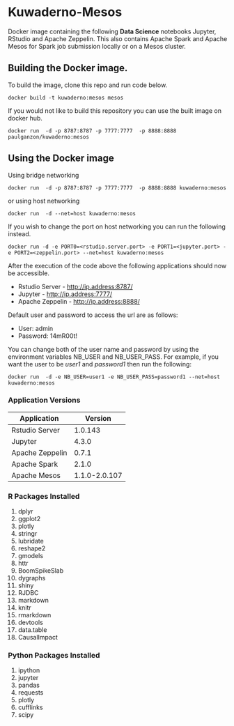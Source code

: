 # Kuwaderno-Mesos
Docker image containing the following **Data Science** notebooks Jupyter, RStudio and Apache Zeppelin. This also contains  Apache Spark and Apache Mesos for Spark job submission locally or on a Mesos cluster.

## Building the Docker image.
To build the image, clone this repo and run code below.
```
docker build -t kuwaderno:mesos mesos
```

If you would not like to build this repository you can use the built image on docker hub.
```
docker run  -d -p 8787:8787 -p 7777:7777  -p 8888:8888 paulganzon/kuwaderno:mesos
```


## Using the Docker image
Using bridge networking
```
docker run  -d -p 8787:8787 -p 7777:7777  -p 8888:8888 kuwaderno:mesos
```

or using host networking


```
docker run  -d --net=host kuwaderno:mesos
```

If you wish to change the port on host networking you can run the following instead.
```
docker run -d -e PORT0=<rstudio.server.port> -e PORT1=<jupyter.port> -e PORT2=<zeppelin.port> --net=host kuwaderno:mesos
```

After the execution of the code above the following applications should now be accessible.
* Rstudio Server  - http://ip.address:8787/
* Jupyter         - http://ip.address:7777/
* Apache Zeppelin - http://ip.address:8888/

Default user and password to access the url are as follows:
* User: admin
* Password: 14mR00t!

You can change both of the user name and password by using the environment variables NB_USER and NB_USER_PASS. For example, if you want the user to be *user1* and *password1* then run the following:
```
docker run  -d -e NB_USER=user1 -e NB_USER_PASS=password1 --net=host kuwaderno:mesos
```




### Application Versions

|Application|Version|
| ------------- |-------------|
| Rstudio Server | 1.0.143|
| Jupyter        | 4.3.0|
| Apache Zeppelin| 0.7.1|
| Apache Spark   | 2.1.0|
| Apache Mesos   | 1.1.0-2.0.107|

### R Packages Installed
1. dplyr
1. ggplot2
1. plotly
1. stringr
1. lubridate
1. reshape2
1. gmodels
1. httr
1. BoomSpikeSlab
1. dygraphs
1. shiny
1. RJDBC
1. markdown
1. knitr
1. rmarkdown
1. devtools
1. data.table
1. CausalImpact

### Python Packages Installed
1. ipython
1. jupyter
1. pandas
1. requests
1. plotly
1. cufflinks
1. scipy
